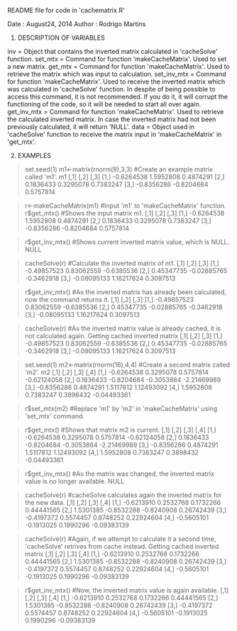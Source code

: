 README file for code in 'cachematrix.R'

Date : August24, 2014
Author : Rodrigo Martins

1. DESCRIPTION OF VARIABLES

inv = Object that contains the inverted matrix calculated in 'cacheSolve' function.
set_mtx = Command for function 'makeCacheMatrix'. Used to set a new matrix.
get_mtx = Command for function 'makeCacheMatrix'. Used to retrieve the matrix which was input to calculation.
set_inv_mtx = Command for function 'makeCacheMatrix'. Used to receive the inverted matrix which was calculated in 'cacheSolve' function. In despite of being possible to access this command, it is not recommended. If you do it, it will corrupt the functioning of the code, so it will be needed to start all over again.
get_inv_mtx = Command for function 'makeCacheMatrix'. Used to retrieve the calculated inverted matrix. In case the inverted matrix had not been previously calculated, it will return 'NULL'.
data = Object used in 'cacheSolve' function to receive the matrix input in 'makeCacheMatrix' in 'get_mtx'. 

2. EXAMPLES 

> set.seed(1)
> m1<-matrix(rnorm(9),3,3)      #Create an example matrix called 'm1'.
> m1
           [,1]       [,2]      [,3]
[1,] -0.6264538  1.5952808 0.4874291
[2,]  0.1836433  0.3295078 0.7383247
[3,] -0.8356286 -0.8204684 0.5757814

> r<-makeCacheMatrix(m1)        #Input 'm1' to 'makeCacheMatrix' function.
> r$get_mtx()     #Shows the input matrix m1.
           [,1]       [,2]      [,3]
[1,] -0.6264538  1.5952808 0.4874291
[2,]  0.1836433  0.3295078 0.7383247
[3,] -0.8356286 -0.8204684 0.5757814

> r$get_inv_mtx()   #Shows current inverted matrix value, which is NULL.
NULL

> cacheSolve(r)     #Calculate the inverted matrix of m1.
            [,1]        [,2]       [,3]
[1,] -0.49857523  0.83062559 -0.6385536
[2,]  0.45347735 -0.02885765 -0.3462918
[3,] -0.08095133  1.16217624  0.3097513

> r$get_inv_mtx()   #As the inverted matrix has already been calculated, now the command returns it.
            [,1]        [,2]       [,3]
[1,] -0.49857523  0.83062559 -0.6385536
[2,]  0.45347735 -0.02885765 -0.3462918
[3,] -0.08095133  1.16217624  0.3097513

> cacheSolve(r)     #As the inverted matrix value is already cached, it is not calculated again.
Getting cached inverted matrix
            [,1]        [,2]       [,3]
[1,] -0.49857523  0.83062559 -0.6385536
[2,]  0.45347735 -0.02885765 -0.3462918
[3,] -0.08095133  1.16217624  0.3097513

> set.seed(1)
> m2<-matrix(rnorm(16),4,4)     #Create a second matrix called 'm2'.
> m2
           [,1]       [,2]       [,3]        [,4]
[1,] -0.6264538  0.3295078  0.5757814 -0.62124058
[2,]  0.1836433 -0.8204684 -0.3053884 -2.21469989
[3,] -0.8356286  0.4874291  1.5117812  1.12493092
[4,]  1.5952808  0.7383247  0.3898432 -0.04493361

> r$set_mtx(m2)     #Replace 'm1' by 'm2' in 'makeCacheMatrix' using 'set_mtx' command.

> r$get_mtx()       #Shows that matrix m2 is current.
           [,1]       [,2]       [,3]        [,4]
[1,] -0.6264538  0.3295078  0.5757814 -0.62124058
[2,]  0.1836433 -0.8204684 -0.3053884 -2.21469989
[3,] -0.8356286  0.4874291  1.5117812  1.12493092
[4,]  1.5952808  0.7383247  0.3898432 -0.04493361

> r$get_inv_mtx()   #As the matrix was changed, the inverted matrix value is no longer available.
NULL

> cacheSolve(r)     #cacheSolve calculates again the inverted matrix for the new data.
           [,1]       [,2]       [,3]        [,4]
[1,] -0.6213910  0.2532768  0.1732266  0.44441565
[2,]  1.5301385 -0.8532288 -0.8240908  0.26742439
[3,] -0.4197372  0.5574457  0.8748252  0.22924604
[4,] -0.5605101 -0.1913025  0.1990296 -0.09383139

> cacheSolve(r)     #Again, if we attempt to calculate it a second time, 'cacheSolve' retrives from cache instead.
Getting cached inverted matrix
           [,1]       [,2]       [,3]        [,4]
[1,] -0.6213910  0.2532768  0.1732266  0.44441565
[2,]  1.5301385 -0.8532288 -0.8240908  0.26742439
[3,] -0.4197372  0.5574457  0.8748252  0.22924604
[4,] -0.5605101 -0.1913025  0.1990296 -0.09383139

> r$get_inv_mtx()   #Now, the inverted matrix value is again available.
           [,1]       [,2]       [,3]        [,4]
[1,] -0.6213910  0.2532768  0.1732266  0.44441565
[2,]  1.5301385 -0.8532288 -0.8240908  0.26742439
[3,] -0.4197372  0.5574457  0.8748252  0.22924604
[4,] -0.5605101 -0.1913025  0.1990296 -0.09383139
